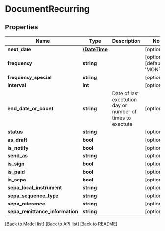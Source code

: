 # DocumentRecurring

## Properties
Name | Type | Description | Notes
------------ | ------------- | ------------- | -------------
**next_date** | [**\DateTime**](Date.md) |  | [optional] 
**frequency** | **string** |  | [optional] [default to 'MONTHLY']
**frequency_special** | **string** |  | [optional] 
**interval** | **int** |  | [optional] 
**end_date_or_count** | **string** | Date of last exectution day or number of times to exectute | [optional] 
**status** | **string** |  | [optional] 
**as_draft** | **bool** |  | [optional] 
**is_notify** | **bool** |  | [optional] 
**send_as** | **string** |  | [optional] 
**is_sign** | **bool** |  | [optional] 
**is_paid** | **bool** |  | [optional] 
**is_sepa** | **bool** |  | [optional] 
**sepa_local_instrument** | **string** |  | [optional] 
**sepa_sequence_type** | **string** |  | [optional] 
**sepa_reference** | **string** |  | [optional] 
**sepa_remittance_information** | **string** |  | [optional] 

[[Back to Model list]](../README.md#documentation-for-models) [[Back to API list]](../README.md#documentation-for-api-endpoints) [[Back to README]](../README.md)


